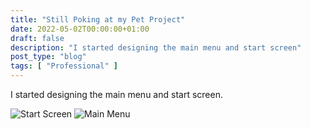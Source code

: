 ```yaml
---
title: "Still Poking at my Pet Project"
date: 2022-05-02T00:00:00+01:00
draft: false
description: "I started designing the main menu and start screen"
post_type: "blog"
tags: [ "Professional" ]
---
```


I started designing the main menu and start screen.

![Start Screen](/images/gui-design/image-01.png "Start Screen")
![Main Menu](/images/gui-design/image-02.png "Main Menu")